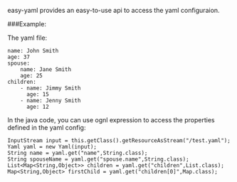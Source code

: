 
easy-yaml provides an easy-to-use api to access the yaml configuraion.

###Example:

The yaml file:

    name: John Smith
    age: 37
    spouse:
        name: Jane Smith
        age: 25
    children:
        - name: Jimmy Smith
          age: 15
        - name: Jenny Smith
          age: 12
          
In the java code, you can use ognl expression to access the properties defined in the yaml config:

    InputStream input = this.getClass().getResourceAsStream("/test.yaml");
    Yaml yaml = new Yaml(input);
    String name = yaml.get("name",String.class);
    String spouseName = yaml.get("spouse.name",String.class);
    List<Map<String,Object>> children = yaml.get("children",List.class);
    Map<String,Object> firstChild = yaml.get("children[0]",Map.class);




